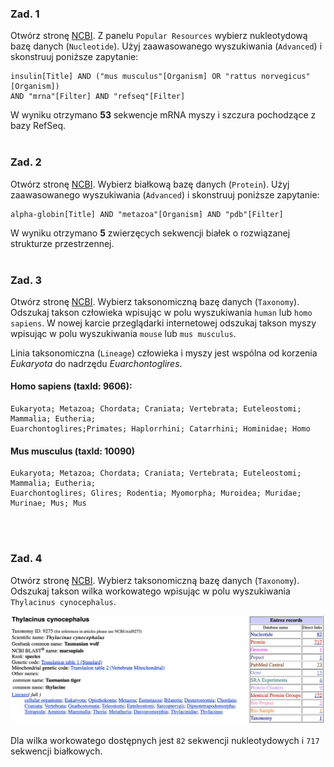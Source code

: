 ### Zad. 1
Otwórz stronę [NCBI](https://www.ncbi.nlm.nih.gov). Z panelu `Popular Resources` wybierz nukleotydową bazę danych (`Nucleotide`). Użyj zaawasowanego wyszukiwania (`Advanced`) i skonstruuj poniższe zapytanie:

```
insulin[Title] AND ("mus musculus"[Organism] OR "rattus norvegicus"[Organism])
AND "mrna"[Filter] AND "refseq"[Filter]
```

W wyniku otrzymano **53** sekwencje mRNA myszy i szczura pochodzące z bazy RefSeq.
<br/><br/>


### Zad. 2
Otwórz stronę [NCBI](https://www.ncbi.nlm.nih.gov). Wybierz białkową bazę danych (`Protein`). Użyj zaawasowanego wyszukiwania (`Advanced`) i skonstruuj poniższe zapytanie:

```
alpha-globin[Title] AND "metazoa"[Organism] AND "pdb"[Filter]
```

W wyniku otrzymano **5** zwierzęcych sekwencji białek o rozwiązanej strukturze przestrzennej. 
<br/><br/>


### Zad. 3
Otwórz stronę [NCBI](https://www.ncbi.nlm.nih.gov). Wybierz taksonomiczną bazę danych (`Taxonomy`). Odszukaj takson człowieka wpisując w polu wyszukiwania `human` lub `homo sapiens`. W nowej karcie przeglądarki internetowej odszukaj takson myszy wpisując w polu wyszukiwania `mouse` lub `mus musculus`. 

Linia taksonomiczna (`Lineage`) człowieka i myszy jest wspólna od korzenia *Eukaryota* do nadrzędu *Euarchontoglires*.

#### Homo sapiens (taxId: 9606):

```
Eukaryota; Metazoa; Chordata; Craniata; Vertebrata; Euteleostomi; Mammalia; Eutheria;
Euarchontoglires;Primates; Haplorrhini; Catarrhini; Hominidae; Homo
```

#### Mus musculus (taxId: 10090)

```
Eukaryota; Metazoa; Chordata; Craniata; Vertebrata; Euteleostomi; Mammalia; Eutheria;
Euarchontoglires; Glires; Rodentia; Myomorpha; Muroidea; Muridae; Murinae; Mus; Mus
```
<br/><br/>

### Zad. 4
Otwórz stronę [NCBI](https://www.ncbi.nlm.nih.gov). Wybierz taksonomiczną bazę danych (`Taxonomy`). Odszukaj takson wilka workowatego wpisując w polu wyszukiwania `Thylacinus cynocephalus`. 

<img src="./images/ncbi-taxonomy-wolf.png" alt="ncbi-taxonomy-wolf">

Dla wilka workowatego dostępnych jest `82` sekwencji nukleotydowych i `717` sekwencji białkowych.